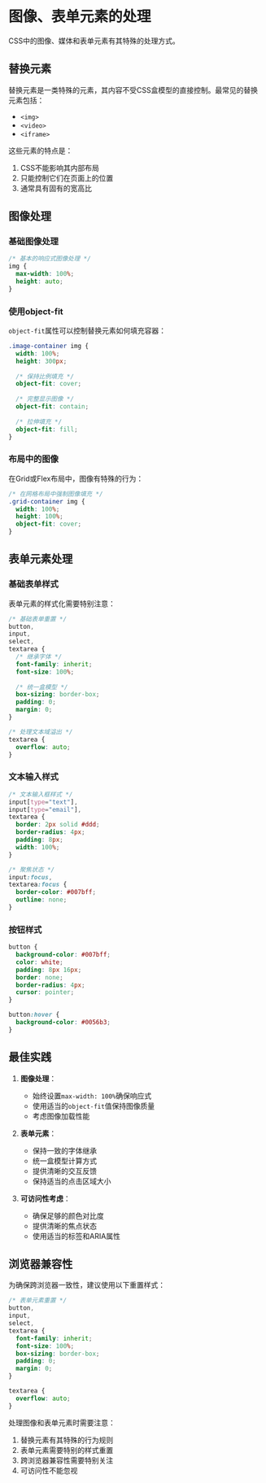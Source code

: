# 图像、表单元素的处理
CSS中的图像、媒体和表单元素有其特殊的处理方式。
## 替换元素

替换元素是一类特殊的元素，其内容不受CSS盒模型的直接控制。最常见的替换元素包括：

- `<img>`
- `<video>`
- `<iframe>`

这些元素的特点是：

1. CSS不能影响其内部布局
2. 只能控制它们在页面上的位置
3. 通常具有固有的宽高比

## 图像处理

### 基础图像处理

```css
/* 基本的响应式图像处理 */
img {
  max-width: 100%;
  height: auto;
}
```

### 使用object-fit

`object-fit`属性可以控制替换元素如何填充容器：

```css
.image-container img {
  width: 100%;
  height: 300px;
  
  /* 保持比例填充 */
  object-fit: cover;
  
  /* 完整显示图像 */
  object-fit: contain;
  
  /* 拉伸填充 */
  object-fit: fill;
}
```

### 布局中的图像

在Grid或Flex布局中，图像有特殊的行为：

```css
/* 在网格布局中强制图像填充 */
.grid-container img {
  width: 100%;
  height: 100%;
  object-fit: cover;
}
```

## 表单元素处理

### 基础表单样式

表单元素的样式化需要特别注意：

```css
/* 基础表单重置 */
button,
input,
select,
textarea {
  /* 继承字体 */
  font-family: inherit;
  font-size: 100%;
  
  /* 统一盒模型 */
  box-sizing: border-box;
  padding: 0;
  margin: 0;
}

/* 处理文本域溢出 */
textarea {
  overflow: auto;
}
```

### 文本输入样式

```css
/* 文本输入框样式 */
input[type="text"],
input[type="email"],
textarea {
  border: 2px solid #ddd;
  border-radius: 4px;
  padding: 8px;
  width: 100%;
}

/* 聚焦状态 */
input:focus,
textarea:focus {
  border-color: #007bff;
  outline: none;
}
```

### 按钮样式

```css
button {
  background-color: #007bff;
  color: white;
  padding: 8px 16px;
  border: none;
  border-radius: 4px;
  cursor: pointer;
}

button:hover {
  background-color: #0056b3;
}
```

## 最佳实践

1. **图像处理**：
   - 始终设置`max-width: 100%`确保响应式
   - 使用适当的`object-fit`值保持图像质量
   - 考虑图像加载性能

2. **表单元素**：
   - 保持一致的字体继承
   - 统一盒模型计算方式
   - 提供清晰的交互反馈
   - 保持适当的点击区域大小

3. **可访问性考虑**：
   - 确保足够的颜色对比度
   - 提供清晰的焦点状态
   - 使用适当的标签和ARIA属性

## 浏览器兼容性

为确保跨浏览器一致性，建议使用以下重置样式：

```css
/* 表单元素重置 */
button,
input,
select,
textarea {
  font-family: inherit;
  font-size: 100%;
  box-sizing: border-box;
  padding: 0;
  margin: 0;
}

textarea {
  overflow: auto;
}
```

处理图像和表单元素时需要注意：

1. 替换元素有其特殊的行为规则
2. 表单元素需要特别的样式重置
3. 跨浏览器兼容性需要特别关注
4. 可访问性不能忽视
